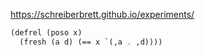 https://schreiberbrett.github.io/experiments/


```scheme trs2e faster-minikanren base
(defrel (poso x)
  (fresh (a d) (== x `(,a . ,d))))
```
